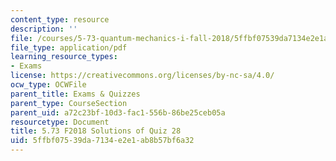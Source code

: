 ```yaml
---
content_type: resource
description: ''
file: /courses/5-73-quantum-mechanics-i-fall-2018/5ffbf07539da7134e2e1ab8b57bf6a32_MIT5_73F18_quiz28_soln.pdf
file_type: application/pdf
learning_resource_types:
- Exams
license: https://creativecommons.org/licenses/by-nc-sa/4.0/
ocw_type: OCWFile
parent_title: Exams & Quizzes
parent_type: CourseSection
parent_uid: a72c23bf-10d3-fac1-556b-86be25ceb05a
resourcetype: Document
title: 5.73 F2018 Solutions of Quiz 28
uid: 5ffbf075-39da-7134-e2e1-ab8b57bf6a32
---
```

